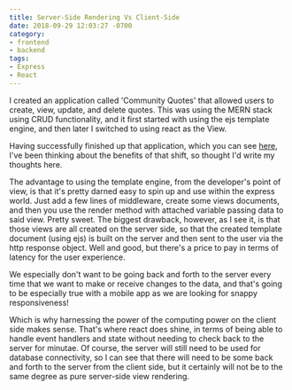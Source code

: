 ```yaml
---
title: Server-Side Rendering Vs Client-Side
date: 2018-09-29 12:03:27 -0700
category:
- frontend
- backend
tags:
- Express
- React
---
```


I created an application called 'Community Quotes' that allowed users to create, view, update, and delete quotes. This was using the MERN stack using CRUD functionality, and it first started with using the ejs template engine, and then later I switched to using react as the View. 

Having successfully finished up that application, which you can see [here](https://github.com/davideliason/community_quotes), I've been thinking about the benefits of that shift, so thought I'd write my thoughts here.

The advantage to using the template engine, from the developer's point of view, is that it's pretty darned easy to spin up and use within the express world. Just add a few lines of middleware, create some views documents, and then you use the render method with attached variable passing data to said view. Pretty sweet. The biggest drawback, however, as I see it, is that those views are all created on the server side, so that the created template document (using ejs) is built on the server and then sent to the user via the http response object. Well and good, but there's a price to pay in terms of latency for the user experience. 

We especially don't want to be going back and forth to the server every time that we want to make or receive changes to the data, and that's going to be especially true with a mobile app as we are looking for snappy responsiveness!

Which is why harnessing the power of the computing power on the client side makes sense. That's where react does shine, in terms of being able to handle event handlers and state without needing to check back to the server for minutae. Of course, the server will still need to be used for database connectivity, so I can see that there will need to be some back and forth to the server from the client side, but it certainly will not be to the same degree as pure server-side view rendering.